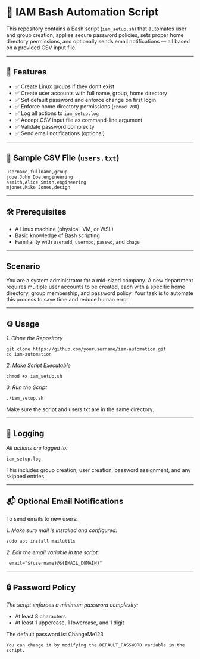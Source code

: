 # 🔐 IAM Bash Automation Script

This repository contains a Bash script (`iam_setup.sh`) that automates user and group creation, applies secure password policies, sets proper home directory permissions, and optionally sends email notifications — all based on a provided CSV input file.

---

## 🚀 Features

- ✅ Create Linux groups if they don’t exist
- ✅ Create user accounts with full name, group, home directory
- ✅ Set default password and enforce change on first login
- ✅ Enforce home directory permissions (`chmod 700`)
- ✅ Log all actions to `iam_setup.log`
- ✅ Accept CSV input file as command-line argument
- ✅ Validate password complexity
- ✅ Send email notifications (optional)

---

## 📁 Sample CSV File (`users.txt`)

```csv
username,fullname,group
jdoe,John Doe,engineering
asmith,Alice Smith,engineering
mjones,Mike Jones,design

```
---

## 🛠️ Prerequisites
- A Linux machine (physical, VM, or WSL)
- Basic knowledge of Bash scripting
- Familiarity with `useradd`, `usermod`, `passwd`, and `chage`

---

## Scenario
You are a system administrator for a mid-sized company. A new department requires multiple user accounts to be created, each with a specific home directory, group membership, and password policy. Your task is to automate this process to save time and reduce human error.

---

## ⚙️ Usage
*1. Clone the Repository*
```
git clone https://github.com/yourusername/iam-automation.git
cd iam-automation

```

*2. Make Script Executable*
```
chmod +x iam_setup.sh

```
*3. Run the Script*
```
./iam_setup.sh 

```
Make sure the script and users.txt are in the same directory.

---

## 📝 Logging

*All actions are logged to:*
```
iam_setup.log

```
This includes group creation, user creation, password assignment, and any skipped entries.

---

## 📬 Optional Email Notifications
To send emails to new users:

*1. Make sure mail is installed and configured:*
```
sudo apt install mailutils

```

*2. Edit the email variable in the script:*
```
 email="${username}@${EMAIL_DOMAIN}"

```
---

## 🔒 Password Policy

*The script enforces a minimum password complexity:*
- At least 8 characters
- At least 1 uppercase, 1 lowercase, and 1 digit

The default password is: ChangeMe123
```
You can change it by modifying the DEFAULT_PASSWORD variable in the script.

```







